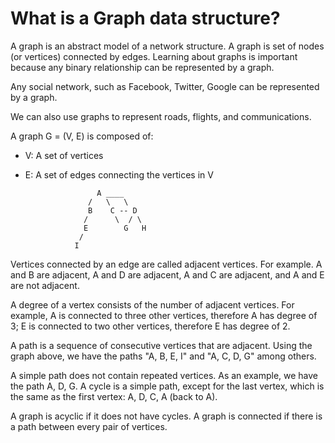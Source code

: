 # What is a Graph data structure? 
A graph is an abstract model of a network structure. A graph is set of nodes (or vertices) connected by edges. Learning about graphs is important because any binary relationship can be represented by a graph. 

Any social network, such as Facebook, Twitter, Google can be represented by a graph. 

We can also use graphs to represent roads, flights, and communications. 

A graph G = (V, E) is composed of:
- V: A set of vertices
- E: A set of edges connecting the vertices in V
 
                      A ____
                    /   \   \
                    B    C -- D 
                   /      \  / \
                   E        G   H
                  /              
                 I

Vertices connected by an edge are called adjacent vertices. For example. A and B are adjacent, A and D are adjacent, A and C are adjacent, and A and E are not adjacent.

A degree of a vertex consists of the number of adjacent vertices. For example, A is connected to three other vertices, therefore A has degree of 3; E is connected to two other vertices, therefore E has degree of 2. 

A path is a sequence of consecutive vertices that are adjacent. Using the graph above, we have the paths "A, B, E, I" and "A, C, D, G" among others. 

A simple path does not contain repeated vertices. As an example, we have the path A, D, G. A cycle is a simple path, except for the last vertex, which is the same as the first vertex: A, D, C, A (back to A). 

A graph is acyclic if it does not have cycles. A graph is connected if there is a path between every pair of vertices. 